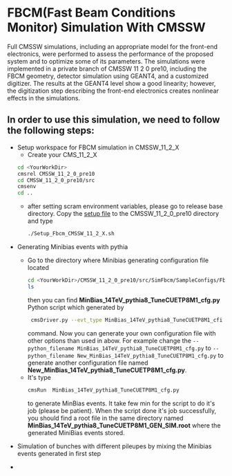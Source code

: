 # FBCM(Fast Beam Conditions Monitor) Simulation With CMSSW
Full CMSSW simulations, including an appropriate model for the front-end electronics, were performed to assess the performance of the proposed system and to optimize some of its parameters. The simulations were implemented in a private branch of CMSSW 11 2 0 pre10, including the FBCM geometry, detector simulation using GEANT4, and a customized digitizer. The results at the GEANT4 level show a good linearity; however, the digitization step describing the front-end electronics creates nonlinear effects in the simulations.
## In order to use this simulation, we need to follow the following steps:
* Setup workspace for FBCM simulation in CMSSW_11_2_X
  * Create your CMS_11_2_X
   ```sh
   cd <YourWorkDir>
   cmsrel CMSSW_11_2_0_pre10
   cd CMSSW_11_2_0_pre10/src
   cmsenv
   cd ..
   ```
   *    after setting scram environment variables, please go to release base directory. Copy the [setup          file](https://github.com/m-sedghi/cmssw/blob/CMSSW_11_2_FbcmBcm1f/SimFbcm) to the  CMSSW_11_2_0_pre10 directory and type 
         ```sh
         ./Setup_Fbcm_CMSSW_11_2_X.sh
        ```
   
- Generating Minibias events with pythia
   * Go to the  directory where Minibias generating configuration file located
     ```sh
     cd <YourWorkDir>/CMSSW_11_2_0_pre10/src/SimFbcm/SampleConfigs/Fbcm2022Aug
     ls
     ```
      then you can find **MinBias_14TeV_pythia8_TuneCUETP8M1_cfg.py** Python script which generated by 
       ```sh
        cmsDriver.py --evt_type MinBias_14TeV_pythia8_TuneCUETP8M1_cfi -s GEN,SIM --mc --fileout file:MinBias_14TeV_pythia8_TuneCUETP8M1_GEN_SIM.root --conditions auto:phase2_realistic --era Phase2  --datatier GEN-SIM --geometry Extended2026D81 --eventcontent FEVTDEBUG --pileup=NoPileUp --python_filename MinBias_14TeV_pythia8_TuneCUETP8M1_cfg.py --customise Configuration/DataProcessing/Utils.addMonit oring --nThreads 8 -n 40 --no_exe
        ```
       command. Now you can generate your own configuration file with other options than used in abow. For example change the  `--python_filename MinBias_14TeV_pythia8_TuneCUETP8M1_cfg.py` to `--python_filename New_MinBias_14TeV_pythia8_TuneCUETP8M1_cfg.py` to generate another configuration file named **New_MinBias_14TeV_pythia8_TuneCUETP8M1_cfg.py**.
    * It's  type 
      ```sh
      cmsRun  MinBias_14TeV_pythia8_TuneCUETP8M1_cfg.py
      ```
      to generate MinBias events. It take few min for the script to do it's job (please be patient). When the script done it's job successfully, you should find a root file in the same directory named **MinBias_14TeV_pythia8_TuneCUETP8M1_GEN_SIM.root** where the generated MiniBias events stored.
     
      
- Simulation of bunches with different pileupes by mixing the Minibias events generated in first step
- 
